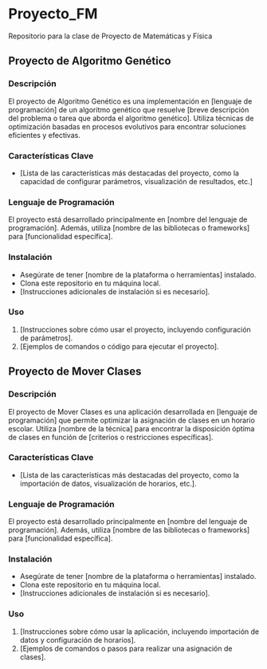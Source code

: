 # Proyecto_FM
Repositorio para la clase de Proyecto de Matemáticas y Física 

## Proyecto de Algoritmo Genético

### Descripción
El proyecto de Algoritmo Genético es una implementación en [lenguaje de programación] de un algoritmo genético que resuelve [breve descripción del problema o tarea que aborda el algoritmo genético]. Utiliza técnicas de optimización basadas en procesos evolutivos para encontrar soluciones eficientes y efectivas.

### Características Clave
- [Lista de las características más destacadas del proyecto, como la capacidad de configurar parámetros, visualización de resultados, etc.]

### Lenguaje de Programación
El proyecto está desarrollado principalmente en [nombre del lenguaje de programación]. Además, utiliza [nombre de las bibliotecas o frameworks] para [funcionalidad específica].

### Instalación
- Asegúrate de tener [nombre de la plataforma o herramientas] instalado.
- Clona este repositorio en tu máquina local.
- [Instrucciones adicionales de instalación si es necesario].

### Uso
1. [Instrucciones sobre cómo usar el proyecto, incluyendo configuración de parámetros].
2. [Ejemplos de comandos o código para ejecutar el proyecto].


## Proyecto de Mover Clases

### Descripción
El proyecto de Mover Clases es una aplicación desarrollada en [lenguaje de programación] que permite optimizar la asignación de clases en un horario escolar. Utiliza [nombre de la técnica] para encontrar la disposición óptima de clases en función de [criterios o restricciones específicas].

### Características Clave
- [Lista de las características más destacadas del proyecto, como la importación de datos, visualización de horarios, etc.].

### Lenguaje de Programación
El proyecto está desarrollado principalmente en [nombre del lenguaje de programación]. Además, utiliza [nombre de las bibliotecas o frameworks] para [funcionalidad específica].

### Instalación
- Asegúrate de tener [nombre de la plataforma o herramientas] instalado.
- Clona este repositorio en tu máquina local.
- [Instrucciones adicionales de instalación si es necesario].

### Uso
1. [Instrucciones sobre cómo usar la aplicación, incluyendo importación de datos y configuración de horarios].
2. [Ejemplos de comandos o pasos para realizar una asignación de clases].


